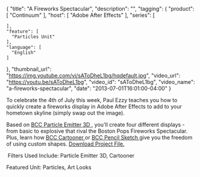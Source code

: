 {
  "title": "A Fireworks Spectacular",
  "description": "",
  "tagging": {
    "product": [
      "Continuum"
    ],
    "host": [
      "Adobe After Effects"
    ],
    "series": [

    ],
    "feature": [
      "Particles Unit"
    ],
    "language": [
      "English"
    ]
  },
  "thumbnail_url": "https://img.youtube.com/vi/sAToDheL1bg/hqdefault.jpg",
  "video_url": "https://youtu.be/sAToDheL1bg",
  "video_id": "sAToDheL1bg",
  "video_name": "a-fireworks-spectacular",
  "date": "2013-07-01T16:01:00-04:00"
}

To celebrate the 4th of July this week, Paul Ezzy teaches you how to quickly
create a fireworks display in Adobe After Effects to add to your hometown
skyline (simply swap out the image).

Based on [ BCC Particle Emitter 3D ](/products/continuum-units/particles/) , you'll create four different displays - from
basic to explosive that rival the Boston Pops Fireworks Spectacular. Plus,
learn how [ BCC Cartooner ](/products/continuum-units/art-looks/) or [ BCC Pencil Sketch ](/effects/continuum-pencil-sketch/) give you the freedom of using custom shapes. [
Download Project File. ](/training/free-presets-and-projects/)

 Filters Used Include: Particle Emitter 3D, Cartooner

Featured Unit: Particles, Art Looks


